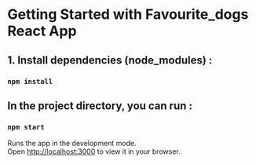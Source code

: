 # Getting Started with Favourite_dogs React App

## 1. Install dependencies (node_modules) :
### `npm install`

## In the project directory, you can run :

### `npm start`

Runs the app in the development mode.\
Open [http://localhost:3000](http://localhost:3000) to view it in your browser.
